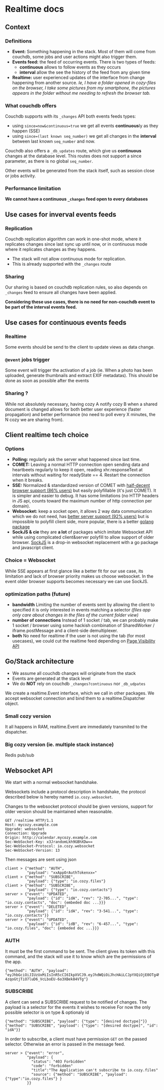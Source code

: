 # Realtime docs

## Context

### Definitions

- **Event:** Something happening in the stack. Most of them will come from couchdb, some jobs and user actions might also trigger them.
- **Events feed:** the feed of occurring events. There is two types of feeds:
  - **continuous** allows to follow events as they occurs
  - **interval** allow the see the history of the feed from any given time
- **Realtime:** user experienced updates of the interface from change happening from another source. *Ie, I have a folder opened in cozy-files on the browser, I take some pictures from my smartphone, the pictures appears in the folder without me needing to refresh the browser tab.*

### What couchdb offers

Couchdb supports with its `_changes` API both events feeds types:
- using `since=now&continuous=true` we get all events **continuous**ly as they happen (SSE)
- using `since=(last known seq_number)` we get all changes in the **interval** between last known `seq_number` and now.

Couchdb also offers a `_db_updates` route, which give us **continuous** changes at the database level. This routes does not support a since parameter, as there is no global `seq_number`.

Other events will be generated from the stack itself, such as session close or jobs activity.

### Performance limitation

**We cannot have a continuous `_changes` feed open to every databases**

## Use cases for inverval events feeds

### Replication

Couchdb replication algorithm can work in one-shot mode, where it replicates changes since last sync up until now, or in continuous mode where it replicates changes as they happens.

- The stack will not allow continuous mode for replication.
- This is already supported with the `_changes` route

### Sharing

Our sharing is based on couchdb replication rules, so also depends on `_changes` feed to ensure all changes have been applied.

**Considering these use cases, there is no need for non-couchdb event to be part of the interval events feed.**

## Use cases for continuous events feeds

### Realtime

Some events should be send to the client to update views as data change.

### `@event` jobs trigger

Some event will trigger the activation of a job (ie. When a photo has been uploaded, generate thumbnails and extract EXIF metadatas). This should be done as soon as possible after the events

### Sharing ?

While not absolutely necessary, having cozy A notify cozy B when a shared document is changed allows for both better user experience (faster propagation) and better performance (no need to poll every X minutes, the N cozy we are sharing from).

## Client realtime tech choice

### Options

- **Polling:** regularly ask the server what happened since last time.
- **COMET:** Leaving a normal HTTP connection open sending data and heartbeets regularly to keep it open, reading xhr.responseText at intervals without waiting for readyState == 4. Restart the connection when it breaks.
- **SSE:** Normalized & standardized version of COMET with [half-decent browser support (86% users)](http://caniuse.com/#feat=eventsource) but easily polyfillable (it's just COMET). It is simpler and easier to debug. It has some limitations (no HTTP headers in JS api, counts toward the maximum number of http connection per domain).
- **Websocket:** keep a socket open, it allows 2 way data communication which we do not need, has [better server support (92% users)](http://caniuse.com/#feat=websockets) but is impossible to polyfill client side, more popular, there is a better [golang package](https://godoc.org/github.com/gorilla/websocket)
- **SockJS & cie** they are **a lot** of packages which imitate Websocket API while using complicated client&server polyfill to allow support of older browser. [SockJS](https://github.com/sockjs/) is a drop-in websocket replacement with a go package and javascript client.

### Choice = Websocket

While SSE appears at first glance like a better fit for our use case, its limitation and lack of browser priority makes us choose websocket. In the event older browser supports becomes necessary we can use SockJS.

### optimization paths (future)

- **bandwidth** Limiting the number of events sent by allowing the client to specified it is only interested in events matching a selector *(files app only care about changes in the files of the current folder view)*
- **number of connections** Instead of 1 socket / tab, we can probably make 1 socket / browser using some hackish combination of SharedWorker / iframe.postMessage and a client-side demultiplexer.
- **both** No need for realtime if the user is not using the tab (for most usecases), we could cut the realtime feed depending on [Page Visibility API](https://www.w3.org/TR/2011/WD-page-visibility-20110602/)


## Go/Stack architecture

- We assume all couchdb changes will originate from the stack
- Events are generated at the stack level
- We do **NOT** rely on couchdb `_changes?continuous` nor `_db_udpates`

We create a realtime.Event interface, which we call in other packages.
We accept websocket connection and bind them to a realtime.Dispatcher object.

### Small cozy version

It all happens in RAM, realtime.Event are immediately transmited to the dispatcher.

### Big cozy version (ie. multiple stack instance)

Redis pub/sub


## Websocket API

We start with a normal websocket handshake.

Websockets include a protocol description in handshake, the protocol described below is hereby named `io.cozy.websocket`.

Changes to the websocket protocol should be given versions, support for older version should be maintained when reasonable.

```http
GET /realtime HTTP/1.1
Host: mycozy.example.com
Upgrade: websocket
Connection: Upgrade
Origin: http://calendar.mycozy.example.com
Sec-WebSocket-Key: x3JrandomLkh9GBhXDw==
Sec-WebSocket-Protocol: io.cozy.websocket
Sec-WebSocket-Version: 13
```

Then messages are sent using json
```
client > {"method": "AUTH",
          "payload": "xxAppOrAuthTokenxx="
client > {"method": "SUBSCRIBE",
          "payload": {"type": "io.cozy.files"}
client > {"method": "SUBSCRIBE",
          "payload": {"type": "io.cozy.contacts"}
server > {"event": "UPDATED",
          "payload": {"id": "idA", "rev": "2-705...", "type": "io.cozy.contacts", "doc": {embeded doc ...}}}
server > {"event": "DELETED",
          "payload": {"id": "idA", "rev": "3-541...", "type": "io.cozy.contacts"}}
server > {"event": "UPDATED",
          "payload": {"id": "idB", "rev": "6-457...", "type": "io.cozy.files", "doc": {embeded doc ...}}}
```

### AUTH

It must be the first command to be sent. The client gives its token with this
command, and the stack will use it to know which are the permissions of the
app.

```
{"method": "AUTH", "payload": "eyJhbGciOiJIUzUxMiIsInR5cCI6IkpXVCJ9.eyJhdWQiOiJhcHAiLCJpYXQiOjE0OTg4MTY1OTEsImlzcyI6ImNvenkudG9vbHM6ODA4MCIsInN1YiI6Im1pbmkifQ.eH9DhoHz7rg8gR7noAiKfeo8eL3Q_PzyuskO_x3T8Hlh9q_IV-4zqoGtjTiO7luD6_VcLboEU-6o3XBek84VTg"}
```

### SUBSCRIBE

A client can send a SUBSCRIBE request to be notified of changes.
The payload is a selector for the events it wishes to receive
For now the only possible selector is on type & optionaly id

```
{"method": "SUBSCRIBE", "payload": {"type": "[desired doctype]"}}
{"method": "SUBSCRIBE", "payload": {"type": "[desired doctype]", "id": "idA"}}
```

In order to subscribe, a client must have permission `GET` on the passed selector. Otherwise an error is passed in the message feed.

```
server > {"event": "error",
          "payload": {
            "status": "403 Forbidden"
            "code": "forbidden"
            "title":"The Application can't subscribe to io.cozy.files"
            "source": {"method": "SUBSCRIBE", "payload": {"type":"io.cozy.files"} }
          }}
```
